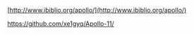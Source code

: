 [http://www.ibiblio.org/apollo/](http://www.ibiblio.org/apollo/)

https://github.com/xe1gyq/Apollo-11/




